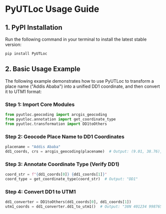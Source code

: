 # PyUTLoc Usage Guide

## 1. PyPI Installation

Run the following command in your terminal to install the latest stable version:

```bash
pip install PyUTLoc
```

## 2. Basic Usage Example

The following example demonstrates how to use PyUTLoc to transform a place name ("Addis Ababa") into a unified DD1 coordinate, and then convert it to UTM1 format:

### Step 1: Import Core Modules

```python
from pyutloc.geocoding import arcgis_geocoding
from pyutloc.annotation import get_coordinate_type
from pyutloc.transformation import DD1toOthers
```

### Step 2: Geocode Place Name to DD1 Coordinates

```python
placename = "Addis Ababa"
dd1_coords, crs = arcgis_geocoding(placename)  # Output: (9.01, 38.76), "WGS84"
```

### Step 3: Annotate Coordinate Type (Verify DD1)

```python
coord_str = f"{dd1_coords[0]} {dd1_coords[1]}"
coord_type = get_coordinate_type(coord_str)  # Output: "DD1"
```

### Step 4: Convert DD1 to UTM1

```python
dd1_converter = DD1toOthers(dd1_coords[0], dd1_coords[1])
utm1_coords = dd1_converter.dd1_to_utm1()  # Output: "38N 401234 9987654"
```
